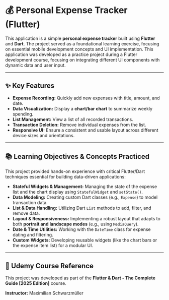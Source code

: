 # 💰 Personal Expense Tracker (Flutter)

This application is a simple **personal expense tracker** built using **Flutter** and **Dart**. The project served as a foundational learning exercise, focusing on essential mobile development concepts and UI implementation. This application was developed as a practice project during a Flutter development course, focusing on integrating different UI components with dynamic data and user input.

---

## ✨ Key Features

* **Expense Recording:** Quickly add new expenses with title, amount, and date.
* **Data Visualization:** Display a **chart/bar chart** to summarize weekly spending.
* **List Management:** View a list of all recorded transactions.
* **Transaction Deletion:** Remove individual expenses from the list.
* **Responsive UI:** Ensure a consistent and usable layout across different device sizes and orientations.

---

## 📚 Learning Objectives & Concepts Practiced

This project provided hands-on experience with critical Flutter/Dart techniques essential for building data-driven applications:

* **Stateful Widgets & Management:** Managing the state of the expense list and the chart display using `StatefulWidget` and `setState()`.
* **Data Modeling:** Creating custom Dart classes (e.g., `Expense`) to model transaction data.
* **List & Data Handling:** Utilizing Dart `List` methods to add, filter, and remove data.
* **Layout & Responsiveness:** Implementing a robust layout that adapts to both **portrait and landscape modes** (e.g., using `MediaQuery`).
* **Date & Time Utilities:** Working with the `DateTime` class for expense dating and filtering.
* **Custom Widgets:** Developing reusable widgets (like the chart bars or the expense item list) for a modular UI.

---

## 📖 Udemy Course Reference

This project was developed as part of the **Flutter & Dart - The Complete Guide [2025 Edition]** course.

**Instructor:** Maximilian Schwarzmüller